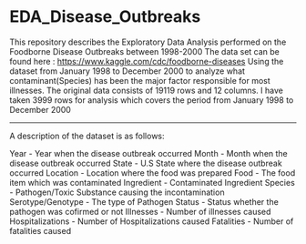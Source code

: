 # EDA_Disease_Outbreaks
This repository describes the Exploratory Data Analysis performed on the Foodborne Disease Outbreaks between 1998-2000
The data set can be found here : https://www.kaggle.com/cdc/foodborne-diseases
Using the dataset from January 1998 to December 2000 to analyze what contaminant(Species) has been the major factor responsible 
for most illnesses.
The original data consists of 19119 rows and 12 columns. I have taken 3999 rows for analysis which covers the period from
January 1998 to December 2000

------------------------------------------------------------------------------------------------------------------------------

A description of the dataset is as follows:

Year - Year when the disease outbreak occurred
Month - Month when the disease outbreak occurred
State - U.S State where the disease outbreak occurred
Location - Location where the food was prepared
Food - The food item which was contaminated
Ingredient - Contaminated Ingredient
Species - Pathogen/Toxic Substance causing the incontamination
Serotype/Genotype - The type of Pathogen
Status - Status whether the pathogen was cofirmed or not
Illnesses - Number of illnesses caused
Hospitalizations - Number of Hospitalizations caused
Fatalities - Number of fatalities caused
